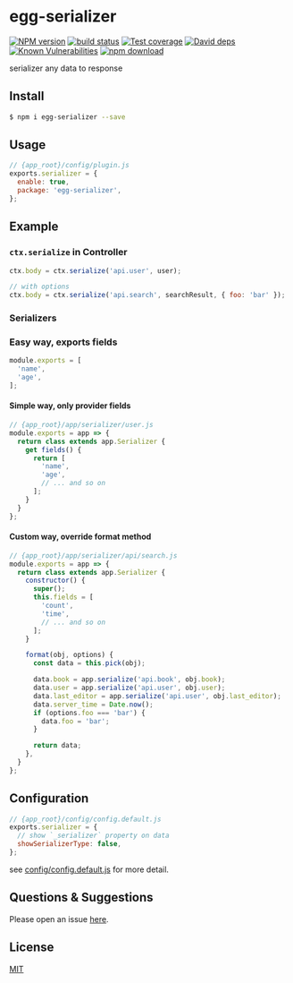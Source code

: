 # egg-serializer

[![NPM version][npm-image]][npm-url]
[![build status][travis-image]][travis-url]
[![Test coverage][codecov-image]][codecov-url]
[![David deps][david-image]][david-url]
[![Known Vulnerabilities][snyk-image]][snyk-url]
[![npm download][download-image]][download-url]

[npm-image]: https://img.shields.io/npm/v/egg-serializer.svg?style=flat-square
[npm-url]: https://npmjs.org/package/egg-serializer
[travis-image]: https://img.shields.io/travis/eggjs/egg-serializer.svg?style=flat-square
[travis-url]: https://travis-ci.org/eggjs/egg-serializer
[codecov-image]: https://img.shields.io/codecov/c/github/eggjs/egg-serializer.svg?style=flat-square
[codecov-url]: https://codecov.io/github/eggjs/egg-serializer?branch=master
[david-image]: https://img.shields.io/david/eggjs/egg-serializer.svg?style=flat-square
[david-url]: https://david-dm.org/eggjs/egg-serializer
[snyk-image]: https://snyk.io/test/npm/egg-serializer/badge.svg?style=flat-square
[snyk-url]: https://snyk.io/test/npm/egg-serializer
[download-image]: https://img.shields.io/npm/dm/egg-serializer.svg?style=flat-square
[download-url]: https://npmjs.org/package/egg-serializer

serializer any data to response

## Install

```bash
$ npm i egg-serializer --save
```

## Usage

```js
// {app_root}/config/plugin.js
exports.serializer = {
  enable: true,
  package: 'egg-serializer',
};
```

## Example

### `ctx.serialize` in Controller

```js
ctx.body = ctx.serialize('api.user', user);

// with options
ctx.body = ctx.serialize('api.search', searchResult, { foo: 'bar' });
```

### Serializers

### Easy way, exports fields

```js
module.exports = [
  'name',
  'age',
];
```

#### Simple way, only provider fields

```js
// {app_root}/app/serializer/user.js
module.exports = app => {
  return class extends app.Serializer {
    get fields() {
      return [
        'name',
        'age',
        // ... and so on
      ];
    }
  }
};
```

#### Custom way, override format method

```js
// {app_root}/app/serializer/api/search.js
module.exports = app => {
  return class extends app.Serializer {
    constructor() {
      super();
      this.fields = [
        'count',
        'time',
        // ... and so on
      ];
    }

    format(obj, options) {
      const data = this.pick(obj);

      data.book = app.serialize('api.book', obj.book);
      data.user = app.serialize('api.user', obj.user);
      data.last_editor = app.serialize('api.user', obj.last_editor);
      data.server_time = Date.now();
      if (options.foo === 'bar') {
        data.foo = 'bar';
      }

      return data;
    },
  }
};
```

## Configuration

```js
// {app_root}/config/config.default.js
exports.serializer = {
  // show `_serializer` property on data
  showSerializerType: false,
};
```

see [config/config.default.js](config/config.default.js) for more detail.

## Questions & Suggestions

Please open an issue [here](https://github.com/eggjs/egg/issues).

## License

[MIT](LICENSE)
